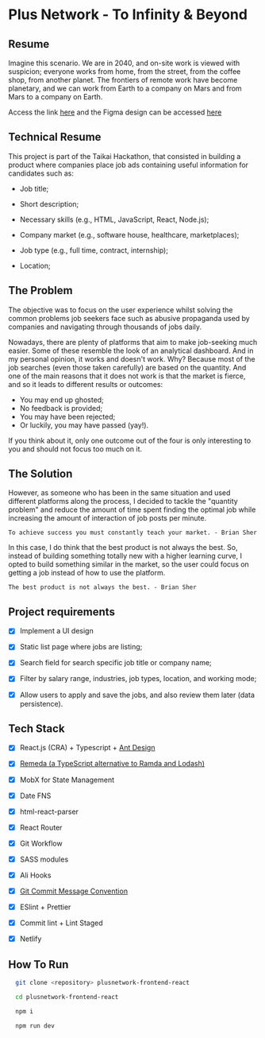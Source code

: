 # Plus Network - To Infinity & Beyond

## Resume
Imagine this scenario. We are in 2040, and on-site work is viewed with suspicion; everyone works from home, from the street, from the coffee shop, from another planet. The frontiers of remote work have become planetary, and we can work from Earth to a company on Mars and from Mars to a company on Earth.

Access the link [here](https://plusnetwork.netlify.app/) and the Figma design can be accessed [here](https://www.figma.com/file/mwZVHsPyWl3ttReEFtOvTd/Network?node-id=2%3A18)

## Technical Resume
This project is part of the Taikai Hackathon, that consisted in building a product where companies place job ads containing useful information for candidates such as:

- Job title;

- Short description;

- Necessary skills (e.g., HTML, JavaScript, React, Node.js);

- Company market (e.g., software house, healthcare, marketplaces);

- Job type (e.g., full time, contract, internship);

- Location;

## The Problem

The objective was to focus on the user experience whilst solving the common problems job seekers face such as abusive propaganda used by companies and navigating through thousands of jobs daily.

Nowadays, there are plenty of platforms that aim to make job-seeking much easier. Some of these resemble the look of an analytical dashboard. And in my personal opinion, it works and doesn't work. Why? Because most of the job searches (even those taken carefully) are based on the quantity. And one of the main reasons that it does not work is that the market is fierce, and so it leads to different results or outcomes:
- You may end up ghosted;
- No feedback is provided;
- You may have been rejected;
- Or luckily, you may have passed (yay!).

If you think about it, only one outcome out of the four is only interesting to you and should not focus too much on it.

## The Solution

However, as someone who has been in the same situation and used different platforms along the process, I decided to tackle the "quantity problem" and reduce the amount of time spent finding the optimal job while increasing the amount of interaction of job posts per minute.

    To achieve success you must constantly teach your market. - Brian Sher

In this case, I do think that the best product is not always the best. So, instead of building something totally new with a higher learning curve, I opted to build something similar in the market, so the user could focus on getting a job instead of how to use the platform.

    The best product is not always the best. - Brian Sher


## Project requirements
- [x] Implement a UI design
- [x] Static list page where jobs are listing;
- [x] Search field for search specific job title or company name;
- [x] Filter by salary range, industries, job types, location, and working mode;
- [x] Allow users to apply and save the jobs, and also review them later (data persistence).


## Tech Stack
- [x] React.js (CRA) + Typescript + [Ant Design](ant.design/)
- [x] [Remeda (a TypeScript alternative to Ramda and Lodash)](https://github.com/remeda/remeda)
- [x] MobX for State Management
- [x] Date FNS
- [x] html-react-parser
- [x] React Router
- [x] Git Workflow
- [x] SASS modules
- [x] Ali Hooks
- [x] [Git Commit Message Convention](https://github.com/RTAndrew/git-commit-message-convention)
- [x] ESlint + Prettier
- [x] Commit lint + Lint Staged
- [x] Netlify


## How To Run
```bash
  git clone <repository> plusnetwork-frontend-react
```

```bash
  cd plusnetwork-frontend-react
```

```bash
  npm i
```

```bash
  npm run dev
```

